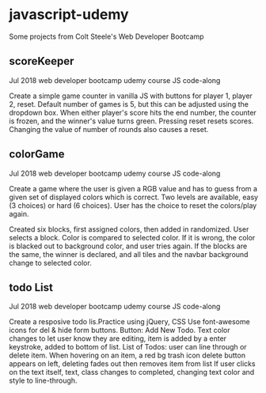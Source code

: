 # javascript-udemy
Some projects from Colt Steele's Web Developer Bootcamp

## scoreKeeper
Jul 2018  web developer bootcamp udemy course JS code-along

Create a simple game counter in vanilla JS with buttons for player 1, player 2, reset. 
Default number of games is 5, but this can be adjusted using the dropdown box. When either player's 
score hits the end number, the counter is frozen, and the winner's value turns green. 
Pressing reset resets scores. Changing the value of number of rounds also causes a reset.

## colorGame
Jul 2018  web developer bootcamp udemy course JS code-along

Create a game where the user is given a RGB value and has to guess from a given set of displayed colors which is correct. Two levels are available, easy (3 choices) or hard (6 choices). User has the choice to reset the colors/play again.

Created six blocks, first assigned colors, then added in randomized.
User selects a block. Color is compared to selected color. If it is wrong, the color is blacked out to background color, and user tries again.
If the blocks are the same, the winner is declared, and all tiles and the navbar background change to selected color.

## todo List
Jul 2018 web developer bootcamp udemy course JS code-along

Create a resposive todo lis.Practice using jQuery, CSS
Use font-awesome icons for del & hide form buttons. Button: Add New Todo. Text color changes to let user know they are editing, item is added by a enter keystroke, added to bottom of list.
List of Todos: user can line through or delete item. When hovering on an item, a red bg trash icon delete button appears on left, deleting fades out then removes item from list If user clicks on the text itself, text, class changes to completed, changing text color and style to line-through.
